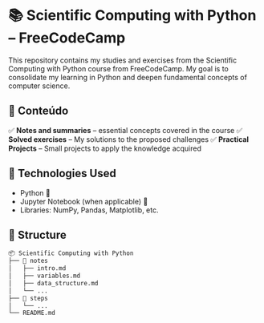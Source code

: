 # 📚 Scientific Computing with Python – FreeCodeCamp  

This repository contains my studies and exercises from the Scientific Computing with Python course from FreeCodeCamp. My goal is to consolidate my learning in Python and deepen fundamental concepts of computer science.
## 📌 Conteúdo

✅ **Notes and summaries** – essential concepts covered in the course
✅ **Solved exercises** – My solutions to the proposed challenges
✅ **Practical Projects** – Small projects to apply the knowledge acquired

## 🚀 Technologies Used

- Python 🐍  
- Jupyter Notebook (when applicable) 📒  
- Libraries: NumPy, Pandas, Matplotlib, etc. 

## 📂 Structure

```bash
📦 Scientific Computing with Python
├── 📁 notes
│   ├── intro.md
│   ├── variables.md
│   ├── data_structure.md
│   └── ...
├── 📁 steps
│   └── ...
└── README.md
```
